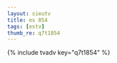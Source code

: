 ```yaml
--- 
layout: sieutv
title: es 854
tags: [estv]
thumb_re: q7t1854
---
```

{% include tvadv key="q7t1854" %} 
